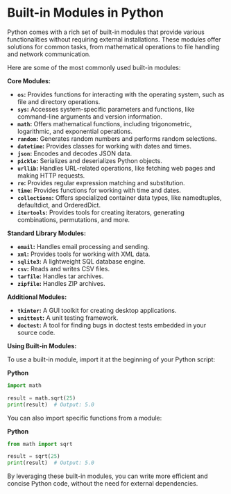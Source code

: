 # **Built-in Modules in Python**

Python comes with a rich set of built-in modules that provide various functionalities without requiring external installations. These modules offer solutions for common tasks, from mathematical operations to file handling and network communication.

Here are some of the most commonly used built-in modules:

**Core Modules:**

- **`os`:** Provides functions for interacting with the operating system, such as file and directory operations.
- **`sys`:** Accesses system-specific parameters and functions, like command-line arguments and version information.
- **`math`:** Offers mathematical functions, including trigonometric, logarithmic, and exponential operations.
- **`random`:** Generates random numbers and performs random selections.
- **`datetime`:** Provides classes for working with dates and times.
- **`json`:** Encodes and decodes JSON data.
- **`pickle`:** Serializes and deserializes Python objects.
- **`urllib`:** Handles URL-related operations, like fetching web pages and making HTTP requests.
- **`re`:** Provides regular expression matching and substitution.
- **`time`:** Provides functions for working with time and dates.
- **`collections`:** Offers specialized container data types, like namedtuples, defaultdict, and OrderedDict.
- **`itertools`:** Provides tools for creating iterators, generating combinations, permutations, and more.

**Standard Library Modules:**

- **`email`:** Handles email processing and sending.
- **`xml`:** Provides tools for working with XML data.
- **`sqlite3`:** A lightweight SQL database engine.
- **`csv`:** Reads and writes CSV files.
- **`tarfile`:** Handles tar archives.
- **`zipfile`:** Handles ZIP archives.

**Additional Modules:**

- **`tkinter`:** A GUI toolkit for creating desktop applications.
- **`unittest`:** A unit testing framework.
- **`doctest`:** A tool for finding bugs in doctest tests embedded in your source code.

**Using Built-in Modules:**

To use a built-in module, import it at the beginning of your Python script:

**Python**

```python
import math

result = math.sqrt(25)
print(result)  # Output: 5.0
```

You can also import specific functions from a module:

**Python**

```python
from math import sqrt

result = sqrt(25)
print(result)  # Output: 5.0
```

By leveraging these built-in modules, you can write more efficient and concise Python code, without the need for external dependencies.